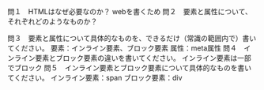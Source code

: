 問１　HTMLはなぜ必要なのか？
webを書くため
問２　要素と属性について、それぞれどのようなものか？

問３　要素と属性について具体的なものを、できるだけ（常識の範囲内で）書いてください。
要素：インライン要素、ブロック要素
属性：meta属性
問４　インライン要素とブロック要素の違いを書いてください。
インライン要素は一部でブロック
問５　インライン要素とブロック要素について具体的なものを書いてください。
インライン要素：span
ブロック要素：div